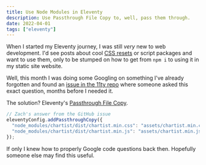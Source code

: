 ```yaml
---
title: Use Node Modules in Eleventy
description: Use Passthrough File Copy to, well, pass them through.
date: 2022-04-01
tags: ["eleventy"]
---
```


When I started my Eleventy journey, I was still _very_ new to web development. I'd see posts about cool [CSS resets](https://piccalil.li/blog/a-modern-css-reset/) or script packages and want to use them, only to be stumped on how to get from `npm i` to using it in my static site website.

Well, this month I was doing some Googling on something I've already forgotten and found an [issue in the 11ty repo](https://github.com/11ty/eleventy/issues/768) where someone asked this exact question, months before I needed it.

The solution? Eleventy's [Passthrough File Copy](https://www.11ty.dev/docs/copy/).

```js
// Zach's answer from the GitHub issue
eleventyConfig.addPassthroughCopy({
  "node_modules/chartist/dist/chartist.min.css": "assets/chartist.min.css",
  "node_modules/chartist/dist/chartist.min.js": "assets/chartist.min.js",
});
```

If only I knew how to properly Google code questions back then. Hopefully someone else may find this useful.
